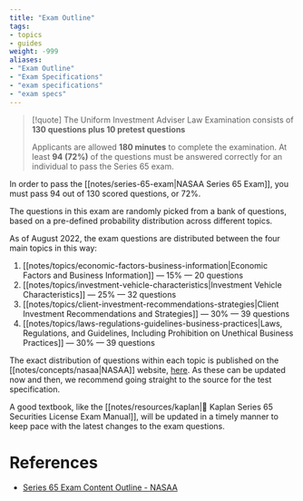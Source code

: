 ```yaml
---
title: "Exam Outline"
tags:
- topics
- guides
weight: -999
aliases:
- "Exam Outline"
- "Exam Specifications"
- "exam specifications"
- "exam specs"
---
```


> [!quote] The Uniform Investment Adviser Law Examination consists of **130 questions plus 10 pretest questions** 
> 
> Applicants are allowed **180 minutes** to complete the examination. At least **94 (72%)** of the questions must be answered correctly for an individual to pass the Series 65 exam.

In order to pass the [[notes/series-65-exam|NASAA Series 65 Exam]], you must pass 94 out of 130 scored questions, or 72%.

The questions in this exam are randomly picked from a bank of questions, based on a pre-defined probability distribution across different topics. 

As of August 2022, the exam questions are distributed between the four main topics in  this way:
1. [[notes/topics/economic-factors-business-information|Economic Factors and Business Information]] — 15% — 20 questions
2. [[notes/topics/investment-vehicle-characteristics|Investment Vehicle Characteristics]] — 25% — 32 questions
3. [[notes/topics/client-investment-recommendations-strategies|Client Investment Recommendations and Strategies]] — 30% — 39 questions
4. [[notes/topics/laws-regulations-guidelines-business-practices|Laws, Regulations, and Guidelines, Including Prohibition on Unethical Business Practices]]  — 30% — 39 questions

The exact distribution of questions within each topic is published on the [[notes/concepts/nasaa|NASAA]] website, [here](https://www.nasaa.org/exams/exam-content-outlines/series-65-exam-content-outline/). As these can be updated now and then, we recommend going straight to the source for the test specification.

A good textbook, like the [[notes/resources/kaplan|📖 Kaplan Series 65 Securities License Exam Manual]], will be updated in a timely manner to keep pace with the latest changes to the exam questions.

# References
- [Series 65 Exam Content Outline - NASAA](https://www.nasaa.org/exams/exam-content-outlines/series-65-exam-content-outline/)